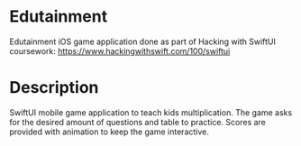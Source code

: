 # Edutainment
Edutainment iOS game application done as part of Hacking with SwiftUI coursework: https://www.hackingwithswift.com/100/swiftui

# Description

SwiftUI mobile game application to teach kids multiplication. The game asks for the desired amount of questions and table to practice.
Scores are provided with animation to keep the game interactive.

